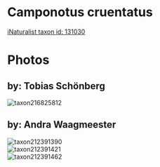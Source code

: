 
Camponotus cruentatus
=====================
  
[iNaturalist taxon id: 131030](https://www.inaturalist.org/taxa/131030)
# Photos

## by: Tobias Schönberg
  
![taxon216825812](https://inaturalist-open-data.s3.amazonaws.com/photos/232335078/medium.jpeg)
## by: Andra Waagmeester
  
![taxon212391390](https://inaturalist-open-data.s3.amazonaws.com/photos/227560277/medium.jpeg)  
![taxon212391421](https://inaturalist-open-data.s3.amazonaws.com/photos/227560290/medium.jpeg)  
![taxon212391462](https://inaturalist-open-data.s3.amazonaws.com/photos/227560305/medium.jpeg)